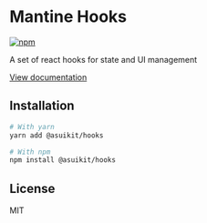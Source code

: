 # Mantine Hooks

[![npm](https://img.shields.io/npm/dm/@asuikit/hooks)](https://www.npmjs.com/package/@asuikit/hooks)

A set of react hooks for state and UI management

[View documentation](https://mantine.dev/)

## Installation

```bash
# With yarn
yarn add @asuikit/hooks

# With npm
npm install @asuikit/hooks
```

## License

MIT
